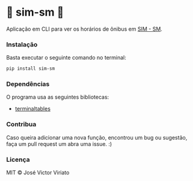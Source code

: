 # 🚌 sim-sm 🚌
Aplicação em CLI para ver os horários de ônibus em [SIM - SM](http://simsm.com.br/horarios/).

### Instalação
Basta executar o seguinte comando no terminal: 
```bash
pip install sim-sm
```

### Dependências
O programa usa as seguintes bibliotecas:
* [terminaltables](https://github.com/Robpol86/terminaltables)

### Contribua
Caso queira adicionar uma nova função, encontrou um bug ou sugestão, faça um pull request um abra uma issue. :)

### Licença
MIT © José Victor Viriato
